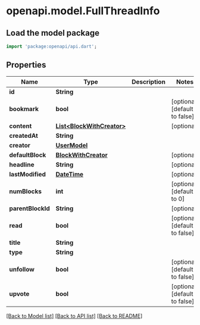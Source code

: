 # openapi.model.FullThreadInfo

## Load the model package
```dart
import 'package:openapi/api.dart';
```

## Properties
Name | Type | Description | Notes
------------ | ------------- | ------------- | -------------
**id** | **String** |  | 
**bookmark** | **bool** |  | [optional] [default to false]
**content** | [**List&lt;BlockWithCreator&gt;**](BlockWithCreator.md) |  | [optional] 
**createdAt** | **String** |  | 
**creator** | [**UserModel**](UserModel.md) |  | 
**defaultBlock** | [**BlockWithCreator**](BlockWithCreator.md) |  | [optional] 
**headline** | **String** |  | [optional] 
**lastModified** | [**DateTime**](DateTime.md) |  | [optional] 
**numBlocks** | **int** |  | [optional] [default to 0]
**parentBlockId** | **String** |  | [optional] 
**read** | **bool** |  | [optional] [default to false]
**title** | **String** |  | 
**type** | **String** |  | 
**unfollow** | **bool** |  | [optional] [default to false]
**upvote** | **bool** |  | [optional] [default to false]

[[Back to Model list]](../README.md#documentation-for-models) [[Back to API list]](../README.md#documentation-for-api-endpoints) [[Back to README]](../README.md)


